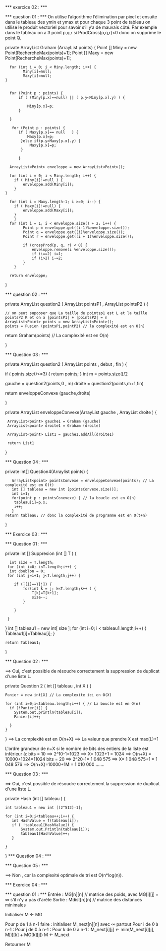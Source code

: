 *** exercice 02 : ***

*** question 01 :  ***
On utilise l’algorithme l’élimination par pixel et ensuite dans le tableau des ymin et ymax et pour chaque 3 point de tableau on utilise le produit vectoriel pour savoir s’il y’a de mauvais côté. Par exemple dans le tableau on a 3 point p,q,r si ProdCross(p,q,r)<0 donc on supprime le point Q.

private ArrayList<Point> Graham  (ArrayList<Point> points) {
	  Point [] Miny = new Point[RechercheMax(points)+1];
	  Point [] Maxy = new Point[RechercheMax(points)+1];
	
	  for (int i = 0; i < Miny.length; i++) {
		    Miny[i]=null;
		    Maxy[i]=null;
	}
	  
	  
	  for (Point p : points) {
		  if ( (Miny[p.x]==null) || ( p.y<Miny[p.x].y) ) {

			  Miny[p.x]=p;
		  }
		  
	  }
	  
       for (Point p : points) {
		  if ( Maxy[p.x]== null   ) {
			  Maxy[p.x]=p;
		   }else if(p.y>Maxy[p.x].y) {
			   Maxy[p.x]=p;
		   }
		  
	      }
	  
	  ArrayList<Point> enveloppe = new ArrayList<Point>();

      for (int i = 0; i < Miny.length; i++) {
		if ( Miny[i]!=null ) {
			enveloppe.add(Miny[i]);
		}
	}
      
      for (int i = Maxy.length-1; i >=0; i--) {
  		if ( Maxy[i]!=null) {
  			enveloppe.add(Maxy[i]);
  		}
  	    }
      for (int i = 1; i < enveloppe.size() + 2; i++) {
    	    Point p = enveloppe.get((i-1)%enveloppe.size());
    	    Point q = enveloppe.get((i)%enveloppe.size());
    	    Point r = enveloppe.get((i + 1)%enveloppe.size());

    	    if (crossProd(p, q, r) < 0) {
    	        enveloppe.remove(i %enveloppe.size());
    	        if (i==2) i=1;
                if (i>2) i-=2;
    	    }
    	}
      
      return enveloppe;
	  
  }

*** question 02 : ***

private ArrayList<point> question2 ( ArrayList<Point> pointsP1 , ArrayList<Point> pointsP2 ) {

    // on peut supooser que La taille de pointsp1 est L et la taille pointsP2 K et on a |pointsP1| + |pointsP2| = n 
    ArrayList<Point> points = new ArrayList<Point>(); 
    points = Fusion (pointsP1,pointP2) // la complexité est en O(n)
   
  return Graham(points) // La complexité est en O(n)

}

*** Question 03 :  ***

private ArrayList<point> question2 ( ArrayList<Point> points , debut , fin ) {

  if ( points.size()<=3) {
    return points;
  }
  int m = points.size()/2

  gauche = question2(points,0 , m)
  droite = question2(points,m+1,fin)

  return enveloppeConvexe (gauche,droite)

}

private ArrayList<point> enveloppeConvexe(ArrayList<Point> gauche , ArrayList<Point> droite ) {

     ArrayList<point> gauche1 = Graham (gauche)
     ArrayList<point> droite1 = Graham (droite)

     ArrayList<point> List1 = gauche1.addAll(droite1)
     
     return List1
     
}


*** Question 04 : ***

private int[] Question4(Arraylist<point> points) {

       ArrayList<point> pointsConvexe = enveloppeConvexe(points); // La complexité est en O(t)
       int [] tableau = new int [pointsConvexe.size()];
       int i=1;
       for(point p : pointsConevexe) { // la boucle est en O(n)
        tableau[i]=p.x;
        i++;
       }
    return tableau; // donc la complexité de programme est en O(t+n)
}


*** Exercice 03 : ***

*** Question 01 : ***

private int []  Suppresion (int [] T ) {
      
      int size = T.length;
     for (int i=0; i<T.length;i++) {
      int doublon = 0;
     for (int j=i+1; j<T.length;j++) {
       
        if (T[i]==T[j]) {
            for(int k = j; k<T.length;k++ ) {
                T[k]=T[k+1];
                size--;
            }
            
        }

     }
 }
  int [] tableau1 = new int[ size ];
   for (int i=0; i < tableau1.length;i++) {
     Tableau1[i]=Tableau[i];
   }

    return Tableau1;
}

*** Question 02 : *** 

==> Oui, c'est possible de résoudre correctement la suppression de duplicat d'une liste L.

private Question 2 ( int [] tableau , int X ) {

    Panier = new int[X] // La complexite ici en O(X)

    for (int i=0;i<tableau.length;i++) { // La boucle est en O(n)
      if (!Panier[i]) {
        System.out.println(tableau[i]);
        Panier[i]++;

      }
    }
}
==> La complexité est en O(n+X)
==> La valeur que prendre X est max(L)+1

L'ordre grandeur de n+X si le nombre de bits des entiers de la liste est inférieur à: 
bits = 10 ==> 2^10-1=1023 ==> X= 1023+1 = 1024 ==> O(n+X) = 10000+1024=11024
bits = 20 ==> 2^20-1= 1 048 575 ==> X= 1 048 575+1 = 1 048 576 ==> O(n+X)=10000+1M = 1 010 000 
.......

*** Question 03 : *** 

==> Oui, c'est possible de résoudre correctement la suppression de duplicat d'une liste L.

private Hash (int [] tableau ) {

    int tableau1 = new int [(2^512)-1];
    
    for (int i=0;i<tableau++;i++) {
       int HashValue = f(tableau[i]);
       if ( !tableau1[HashValue]) {
           System.out.Println(tableau[i]);
           tableau1[HashValue]++;
       }
          
    }
}
*** Question 04 : ***



*** Question 05 : *** 

==> Non , car la complexité optimale de tri est O(n*log(n)).


*** Exercice 04 :  ***

*** question 01 :  ***
Entrée : MG[n][n] // matrice des poids, avec MG[i][j] = ∞ s'il n'y a pas d'arête
Sortie : Mdist[n][n] // matrice des distances minimales

Initialiser M ← MG

Pour p de 1 à n-1 faire :
    Initialiser M_next[n][n] avec ∞ partout
    Pour i de 0 à n-1 :
        Pour j de 0 à n-1 :
            Pour k de 0 à n-1 :
                M_next[i][j] ← min(M_next[i][j], M[i][k] + MG[k][j])
    M ← M_next

Retourner M


